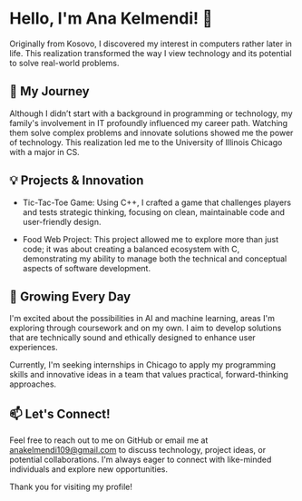 # Hello, I'm Ana Kelmendi! 👋

Originally from Kosovo, I discovered my interest in computers rather later in life. This realization transformed the way I view technology and its potential to solve real-world problems. 

## 🌟 My Journey

Although I didn’t start with a background in programming or technology, my family's involvement in IT profoundly influenced my career path. Watching them solve complex problems and innovate solutions showed me the power of technology. This realization led me to the University of Illinois Chicago with a major in CS.

## 💡 Projects & Innovation

- Tic-Tac-Toe Game: Using C++, I crafted a game that challenges players and tests strategic thinking, focusing on clean, maintainable code and user-friendly design.

- Food Web Project: This project allowed me to explore more than just code; it was about creating a balanced ecosystem with C, demonstrating my ability to manage both the technical and conceptual aspects of software development.

## 🌱 Growing Every Day

I'm excited about the possibilities in AI and machine learning, areas I'm exploring through coursework and on my own. I aim to develop solutions that are technically sound and ethically designed to enhance user experiences.

Currently, I'm seeking internships in Chicago to apply my programming skills and innovative ideas in a team that values practical, forward-thinking approaches.

## 📫 Let's Connect!

Feel free to reach out to me on GitHub or email me at anakelmendi109@gmail.com to discuss technology, project ideas, or potential collaborations. I'm always eager to connect with like-minded individuals and explore new opportunities.

Thank you for visiting my profile!
